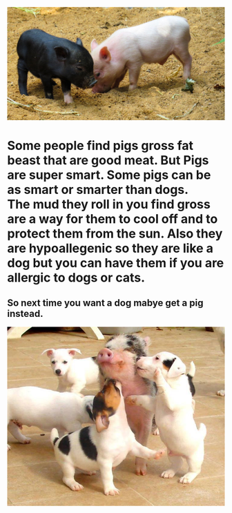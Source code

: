 <html>
  <head>
  <title> Pigs are the cutest  </title>
  </head>
  <body>
  <img src="pigs-thumbnail.jpg"> 
  <h1> Some people find pigs gross fat beast that are good meat. But Pigs are super smart. Some pigs can be as smart or smarter than dogs.<br> The mud they roll in you find gross are a way for them to cool off and to protect them from the sun. Also they are hypoallegenic so they are like a dog but you can have them if you are allergic to dogs or cats. </h1>
    <h2> So next time you want a dog mabye get a pig instead.</h2>
 <img src="pih.jpg">
 </body>
</html>
